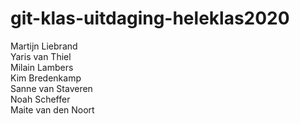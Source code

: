 # git-klas-uitdaging-heleklas2020
Martijn Liebrand  
Yaris van Thiel  
Milain Lambers  
Kim Bredenkamp  
Sanne van Staveren  
Noah Scheffer  
Maite van den Noort